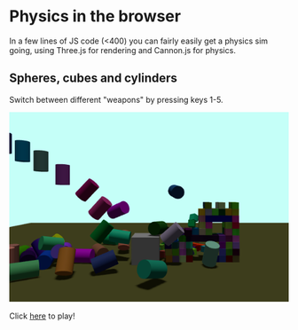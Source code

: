 # Physics in the browser

In a few lines of JS code (<400) you can fairly easily get a physics sim going, using Three.js for rendering and Cannon.js for physics.


## Spheres, cubes and cylinders

Switch between different "weapons" by pressing keys 1-5.

![physics sim](https://raw.githubusercontent.com/highfestiva/cannon-fodder/master/screenshot.png)

Click [here](https://highfestiva.github.io/cannon-fodder/) to play!
